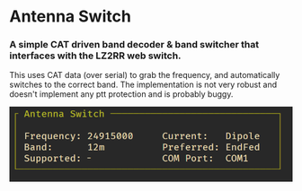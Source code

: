# Antenna Switch

### A simple CAT driven band decoder & band switcher that interfaces with the LZ2RR web switch.

This uses CAT data (over serial) to grab the frequency, and automatically switches to the correct band.
The implementation is not very robust and doesn't implement any ptt protection and is probably buggy.

![TUI](https://raw.githubusercontent.com/stianeklund/AntennaSwitch/master/WindowsTerminal_1P2657MbLD.png)